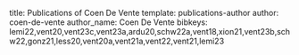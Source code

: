 title: Publications of Coen De Vente
template: publications-author
author: coen-de-vente
author_name: Coen De Vente
bibkeys: lemi22,vent20,vent23c,vent23a,ardu20,schw22a,vent18,xion21,vent23b,schw22,gonz21,less20,vent20a,vent21a,vent22,vent21,lemi23